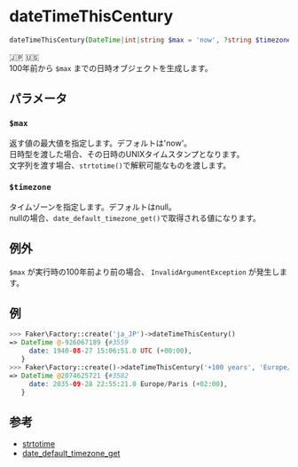 # dateTimeThisCentury
```php
dateTimeThisCentury(DateTime|int|string $max = 'now', ?string $timezone = null) :DateTime
```
:jp: :us:  
100年前から `$max` までの日時オブジェクトを生成します。

## パラメータ
### `$max`
返す値の最大値を指定します。デフォルトは'now'。  
日時型を渡した場合、その日時のUNIXタイムスタンプとなります。  
文字列を渡す場合、`strtotime()`で解釈可能なものを渡します。

### `$timezone`
タイムゾーンを指定します。デフォルトはnull。  
nullの場合、`date_default_timezone_get()`で取得される値になります。

## 例外
`$max` が実行時の100年前より前の場合、 `InvalidArgumentException` が発生します。

## 例
```php
>>> Faker\Factory::create('ja_JP')->dateTimeThisCentury()
=> DateTime @-926067189 {#3559
     date: 1940-08-27 15:06:51.0 UTC (+00:00),
   }
>>> Faker\Factory::create()->dateTimeThisCentury('+100 years', 'Europe/Paris')
=> DateTime @2074625721 {#3582
     date: 2035-09-28 22:55:21.0 Europe/Paris (+02:00),
   }
```

## 参考
* [strtotime](https://www.php.net/manual/ja/function.strtotime.php)
* [date_default_timezone_get](https://www.php.net/manual/ja/function.date-default-timezone-get)
